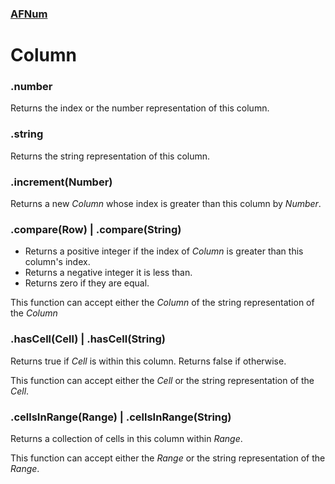 ### [AFNum](README.md)
# Column

### .number
Returns the index or the number representation of this column.

### .string
Returns the string representation of this column.

### .increment(Number)
Returns a new *Column* whose index is greater than this column by *Number*.

### .compare(Row) | .compare(String)
- Returns a positive integer if the index of *Column* is greater than this column's index.
- Returns a negative integer it is less than.
- Returns zero if they are equal.

This function can accept either the *Column* of the string representation of the *Column*

### .hasCell(Cell) | .hasCell(String)
Returns true if *Cell* is within this column. Returns false if otherwise.

This function can accept either the *Cell* or the string representation of the *Cell*.

### .cellsInRange(Range) | .cellsInRange(String)
Returns a collection of cells in this column within *Range*.

This function can accept either the *Range* or the string representation of the *Range*.
